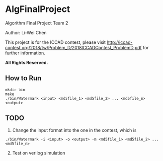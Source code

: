 # AlgFinalProject
Algorithm Final Project Team 2

Author: Li-Wei Chen

This project is for the ICCAD contest, please visit <http://iccad-contest.org/2018/tw/Problem_D/2018ICCADContest_ProblemD.pdf> for further information.

**All Rights Reserved.**

## How to Run
  ```
  mkdir bin
  make
  ./bin/Watermark <input> <md5file_1> <md5file_2> ... <md5file_n> <output>
  ```

## TODO
  1. Change the input format into the one in the contest, which is
  ```
  ./bin/Watermark -i <input> -o <output> -m <md5file_1> <md5file_2> ... <md5file_n>
  ```
  2. Test on verilog simulation
